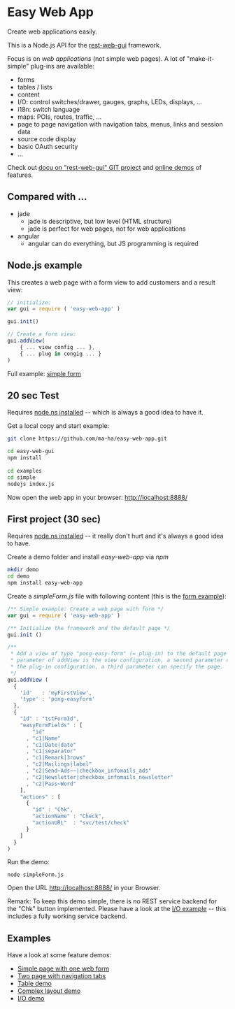 # Easy Web App
Create web applications easily. 

This is a Node.js API for the [rest-web-gui](https://github.com/ma-ha/rest-web-ui) framework.

Focus is on _web applications_ (not simple web pages). A lot of "make-it-simple" plug-ins are available:
* forms
* tables / lists
* content
* I/O: control switches/drawer, gauges, graphs, LEDs, displays, ...
* i18n: switch language
* maps: POIs, routes, traffic, ...
* page to page navigation with navigation tabs, menus, links and session data
* source code display
* basic OAuth security
* ...

Check out [docu on "rest-web-gui" GIT project](https://github.com/ma-ha/rest-web-ui/) 
and [online demos](http://mh-svr.de/pong_dev) of features.

## Compared with ...
* jade
  * jade is descriptive, but low level (HTML structure)
  * jade is perfect for web pages, not for web applications
* angular 
  * angular can do everything, but JS programming is required

## Node.js example
This creates a web page with a form view to add customers and a result view:

```javascript
// initialize:
var gui = require ( 'easy-web-app' )

gui.init()

// Create a form view:
gui.addView( 
	{ ... view config ... },
	{ ... plug in congig ... }
)
```

Full example: [simple form](https://github.com/ma-ha/easy-web-app/blob/master/examples/simple/index.js)
	
## 20 sec Test
Requires [node.ns installed](https://nodejs.org/en/download/) -- which is always a good idea to have it.

Get a local copy and start example:

```bash
git clone https://github.com/ma-ha/easy-web-app.git

cd easy-web-gui
npm install
 
cd examples
cd simple
nodejs index.js
```

Now open the web app in your browser: [http://localhost:8888/](http://localhost:8888/)
	
## First project (30 sec)
Requires [node.ns installed](https://nodejs.org/en/download/) -- it really don't hurt and it's always a good idea to have.

Create a demo folder and install _easy-web-app_ via _npm_

```bash
mkdir demo
cd demo
npm install easy-web-app
```

Create a _simpleForm.js_ file with following content (this is the [form example](https://github.com/ma-ha/easy-web-app/blob/master/examples/simple/index.js)):

```javascript
/** Simple example: Create a web page with form */
var gui = require ( 'easy-web-app' )

/** Initialize the framework and the default page */
gui.init ()

/**
 * Add a view of type "pong-easy-form" (= plug-in) to the default page the first
 * parameter of addView is the view configuration, a second parameter can define
 * the plug-in configuration, a third parameter can specify the page.
 */
gui.addView ( 
  {
    'id'   : 'myFirstView',
    'type' : 'pong-easyform'
  },
  {
    "id" : "tstFormId",
    "easyFormFields" : [ 
        "id"
      , "c1|Name"
      , "c1|Date|date"
      , "c1|separator"
      , "c1|Remark|3rows"
      , "c2|Mailings|label"
      , "c2|Send~Ads~~|checkbox_infomails_ads"
      , "c2|Newsletter|checkbox_infomails_newsletter"
      , "c2|Pass~Word" 
    ],
    "actions" : [ 
      {
        "id" : "Chk",
        "actionName" : "Check",
        "actionURL"  : "svc/test/check"
      }
    ]
  }
)
```

Run the demo:

	node simpleForm.js
	
Open the URL [http://localhost:8888/](http://localhost:8888/) in your Browser.

Remark: To keep this demo simple, there is no REST service backend for the 
"Chk" button implemented. 
Please have a look at the [I/O example](https://github.com/ma-ha/easy-web-app/blob/master/examples/io/index.js) -- 
this includes a fully working service backend.

## Examples
Have a look at some feature demos: 
* [Simple page with one web form](https://github.com/ma-ha/easy-web-app/tree/master/examples/simple)
* [Two page with navigation tabs](https://github.com/ma-ha/easy-web-app/tree/master/examples/multi-page)
* [Table demo](https://github.com/ma-ha/easy-web-app/tree/master/examples/table-demo)
* [Complex layout demo](https://github.com/ma-ha/easy-web-app/tree/master/examples/complex-layout)
* [I/O demo](https://github.com/ma-ha/easy-web-app/tree/master/examples/io)